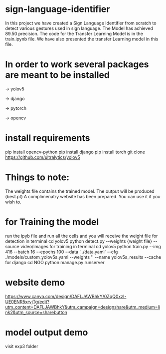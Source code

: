 # sign-language-identifier
  In this project we have created a Sign Language Identifier from scratch to detect various gestures used in sign language. The Model has achieved  89.50 precision. The code for the Transfer Learning Model is in the train.ipynb file. We have also presented the transfer Learning model in this file.

# In order to work several packages are meant to be installed
  -> yolov5
  
  -> django
  
  -> pytorch
  
  -> opencv

# install requirements
  pip install opencv-python
  pip install django
  pip install torch
  git clone https://github.com/ultralytics/yolov5

# Things to note:
  The weights file contains the trained model. The output will be produced (best.pt)
  A complimenatry website has been prepared. You can use it if you wish to.


# for Training the model
  run the ipyb file and run all the cells and you will receive the weight file
  for detection in terminal cd yolov5
      python detect.py --weights {weight file} --source video/images
  for training in terminal cd yolov5
      python train.py --img 416 --batch 16 --epochs 100 --data '../data.yaml' --cfg ./models/custom_yolov5s.yaml --weights '' --name yolov5s_results  --cache
  for django cd NGO 
      python manage.py runserver

# website demo
  https://www.canva.com/design/DAFLJAWBhkY/0ZqQ0xzI-UE0ENR5xrvjTg/edit?utm_content=DAFLJAWBhkY&utm_campaign=designshare&utm_medium=link2&utm_source=sharebutton

# model output demo
  visit exp3 folder
